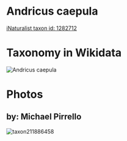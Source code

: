 
Andricus caepula
================
  
[iNaturalist taxon id: 1282712](https://www.inaturalist.org/taxa/1282712)
# Taxonomy in Wikidata
  
![Andricus caepula](../wikidata_schemas/Andricus_caepula.gv.png)
# Photos

## by: Michael Pirrello
  
![taxon211886458](https://inaturalist-open-data.s3.amazonaws.com/photos/227017611/medium.jpg)